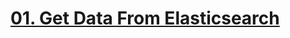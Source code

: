 # [01. Get Data From Elasticsearch](https://egghead.io/lessons/elasticsearch-get-data-from-elasticsearch-by-id-using-http)

